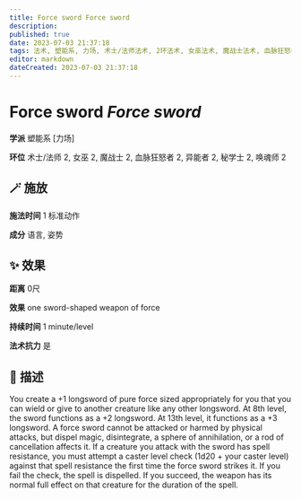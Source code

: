 ```yaml
---
title: Force sword Force sword
description: 
published: true
date: 2023-07-03 21:37:18
tags: 法术, 塑能系, 力场, 术士/法师法术, 2环法术, 女巫法术, 魔战士法术, 血脉狂怒者法术, 异能者法术, 秘学士法术, 唤魂师法术
editor: markdown
dateCreated: 2023-07-03 21:37:18
---
```


# **Force sword** *Force sword*

**学派** 塑能系 \[力场\] 

**环位** 术士/法师 2, 女巫 2, 魔战士 2, 血脉狂怒者 2, 异能者 2, 秘学士 2, 唤魂师 2

## 🪄 施放

**施法时间** 1 标准动作

**成分** 语言, 姿势

## ✨ 效果  

**距离** 0尺 

**效果** one sword-shaped weapon of force 

**持续时间** 1 minute/level 

**法术抗力** 是

## 📖 描述

You create a +1 longsword of pure force sized appropriately for you that you can wield or give to another creature like any other longsword. At 8th level, the sword functions as a +2 longsword. At 13th level, it functions as a +3 longsword. A force sword cannot be attacked or harmed by physical attacks, but dispel magic, disintegrate, a sphere of annihilation, or a rod of cancellation affects it.  If a creature you attack with the sword has spell resistance, you must attempt a caster level check (1d20 + your caster level) against that spell resistance the first time the force sword strikes it. If you fail the check, the spell is dispelled. If you succeed, the weapon has its normal full effect on that creature for the duration of the spell.
    